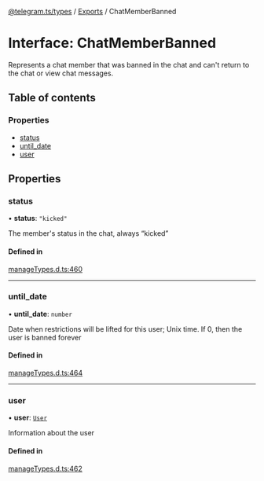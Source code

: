 [@telegram.ts/types](../README.md) / [Exports](../modules.md) / ChatMemberBanned

# Interface: ChatMemberBanned

Represents a chat member that was banned in the chat and can't return to the chat or view chat messages.

## Table of contents

### Properties

- [status](ChatMemberBanned.md#status)
- [until\_date](ChatMemberBanned.md#until_date)
- [user](ChatMemberBanned.md#user)

## Properties

### status

• **status**: ``"kicked"``

The member's status in the chat, always “kicked”

#### Defined in

[manageTypes.d.ts:460](https://github.com/telegramsjs/types/blob/d08200f/src/manageTypes.d.ts#L460)

___

### until\_date

• **until\_date**: `number`

Date when restrictions will be lifted for this user; Unix time. If 0, then the user is banned forever

#### Defined in

[manageTypes.d.ts:464](https://github.com/telegramsjs/types/blob/d08200f/src/manageTypes.d.ts#L464)

___

### user

• **user**: [`User`](User.md)

Information about the user

#### Defined in

[manageTypes.d.ts:462](https://github.com/telegramsjs/types/blob/d08200f/src/manageTypes.d.ts#L462)
